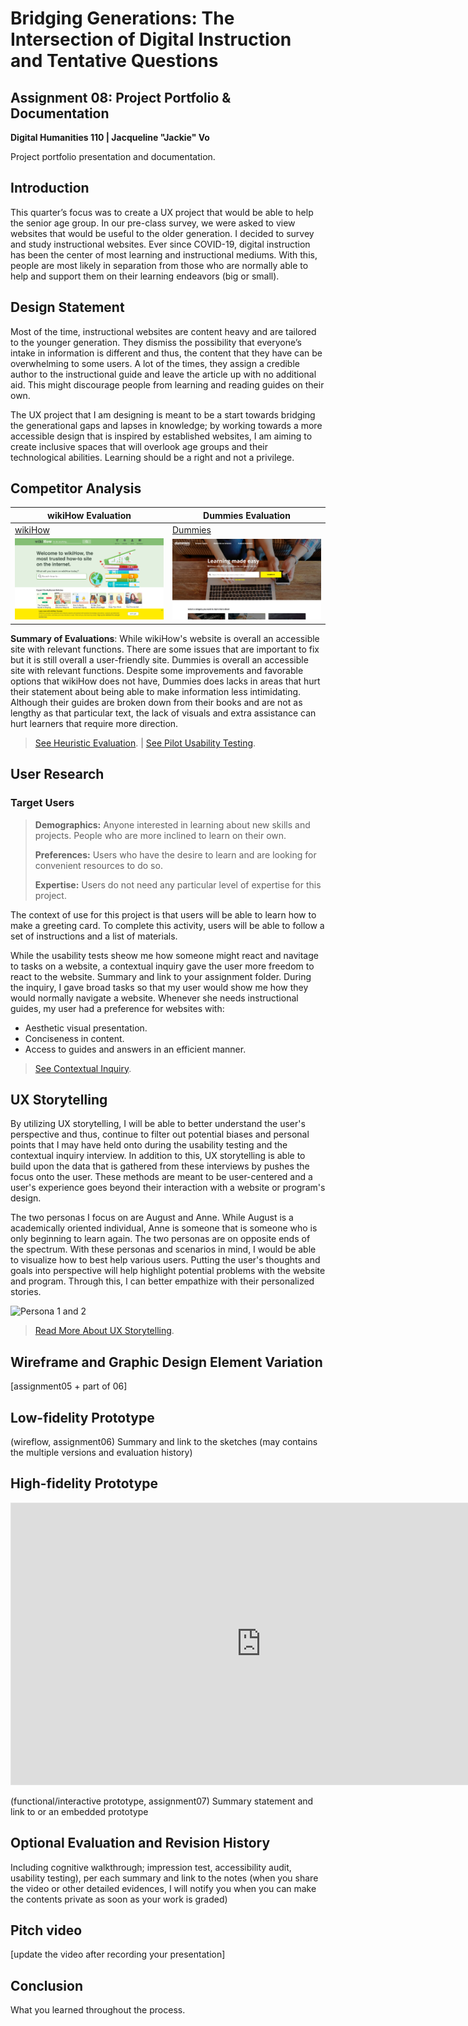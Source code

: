 # Bridging Generations: The Intersection of Digital Instruction and Tentative Questions #
## Assignment 08: Project Portfolio & Documentation ##
__Digital Humanities 110 | Jacqueline "Jackie" Vo__

Project portfolio presentation and documentation.

## Introduction ## 

This quarter’s focus was to create a UX project that would be able to help the senior age group. In our pre-class survey, we were asked to view websites that would be useful to the older generation. I decided to survey and study instructional websites. Ever since COVID-19, digital instruction has been the center of most learning and instructional mediums. With this, people are most likely in separation from those who are normally able to help and support them on their learning endeavors (big or small). 

## Design Statement ## 

Most of the time, instructional websites are content heavy and are tailored to the younger generation. They dismiss the possibility that everyone’s intake in information is different and thus, the content that they have can be overwhelming to some users. A lot of the times, they assign a credible author to the instructional guide and leave the article up with no additional aid. This might discourage people from learning and reading guides on their own. 

The UX project that I am designing is meant to be a start towards bridging the generational gaps and lapses in knowledge; by working towards a more accessible design that is inspired by established websites, I am aiming to create inclusive spaces that will overlook age groups and their technological abilities. Learning should be a right and not a privilege.


## Competitor Analysis ## 

**wikiHow Evaluation** | **Dummies Evaluation**
--------------------|--------------------
[wikiHow](https://www.wikihow.com/Main-Page) | [Dummies](https://www.dummies.com/) |
![wikiHow Home page](wikiHowhome.png) | ![Dummies Home page](Dummieshome.png) |

**Summary of Evaluations**: While wikiHow's website is overall an accessible site with relevant functions. There are some issues that are important to fix but it is still overall a user-friendly site. Dummies is overall an accessible site with relevant functions. Despite some improvements and favorable options that wikiHow does not have, Dummies does lacks in areas that hurt their statement about being able to make information less intimidating. Although their guides are broken down from their books and are not as lengthy as that particular text, the lack of visuals and extra assistance can hurt learners that require more direction. 

> [See Heuristic Evaluation](https://github.com/jackieqvo/DH110-JACKIEVO/blob/65f1ef5318d353339d5812f39d6c9309fe071ac8/Assignments/Assignment%2001/Assignment%2001.md). | [See Pilot Usability Testing](https://github.com/jackieqvo/DH110-JACKIEVO/blob/65f1ef5318d353339d5812f39d6c9309fe071ac8/Assignments/Assignment%2002/Assignment%2002.md).

## User Research ## 

### Target Users ###

> **Demographics:** Anyone interested in learning about new skills and projects. People who are more inclined to learn on their own.
> 
> **Preferences:** Users who have the desire to learn and are looking for convenient resources to do so.
> 
> **Expertise:** Users do not need any particular level of expertise for this project.

The context of use for this project is that users will be able to learn how to make a greeting card. To complete this activity, users will be able to follow a set of instructions and a list of materials.

While the usability tests sheow me how someone might react and navitage to tasks on a website, a contextual inquiry gave the user more freedom to react to the website. 
Summary and link to your assignment folder. During the inquiry, I gave broad tasks so that my user would show me how they would normally navigate a website. Whenever she needs instructional guides, my user had a preference for websites with:

- Aesthetic visual presentation.
- Conciseness in content.
- Access to guides and answers in an efficient manner.

> [See Contextual Inquiry](https://github.com/jackieqvo/DH110-JACKIEVO/blob/9e960ee945838afe3d8766048f7fde06716bef47/Assignments/Assignment%2003/Assignment%2003.md).

## UX Storytelling ##

By utilizing UX storytelling, I will be able to better understand the user's perspective and thus, continue to filter out potential biases and personal points that I may have held onto during the usability testing and the contextual inquiry interview. In addition to this, UX storytelling is able to build upon the data that is gathered from these interviews by pushes the focus onto the user. These methods are meant to be user-centered and a user's experience goes beyond their interaction with a website or program's design.

The two personas I focus on are August and Anne. While August is a academically oriented individual, Anne is someone that is someone who is only beginning to learn again. The two personas are on opposite ends of the spectrum. With these personas and scenarios in mind, I would be able to visualize how to best help various users. Putting the user's thoughts and goals into perspective will help highlight potential problems with the website and program. Through this, I can better empathize with their personalized stories. 

![Persona 1 and 2](personascenario.gif)

> [Read More About UX Storytelling](https://github.com/jackieqvo/DH110-JACKIEVO/blob/abbad5eee060878559d52c536cb7ed5957dd83ee/Assignments/Assignment%2004/Assignment%2004.md).

## Wireframe and Graphic Design Element Variation

[assignment05 + part of 06]

## Low-fidelity Prototype ##
(wireflow, assignment06) 
Summary and link to the sketches (may contains the multiple versions and
evaluation history)

## High-fidelity Prototype ## 

<iframe style="border: 1px solid rgba(0, 0, 0, 0.1);" width="800" height="450" src="https://www.figma.com/embed?embed_host=share&url=https%3A%2F%2Fwww.figma.com%2Fproto%2FRTitlnkgJGe96PjHmSxgjf%2FGenius-Mobile-Prototype%3Fnode-id%3D8%253A33%26scaling%3Dmin-zoom" allowfullscreen></iframe>

(functional/interactive prototype, assignment07)
Summary statement and link to or an embedded prototype

## Optional Evaluation and Revision History ##

Including cognitive walkthrough; impression test, accessibility audit, usability testing), per each summary and link to the notes (when you share the video or other detailed evidences, I will notify you when you can make the contents private as soon as your work is graded)

## Pitch video ##

[update the video after recording your presentation]

## Conclusion ## 

What you learned throughout the process.
